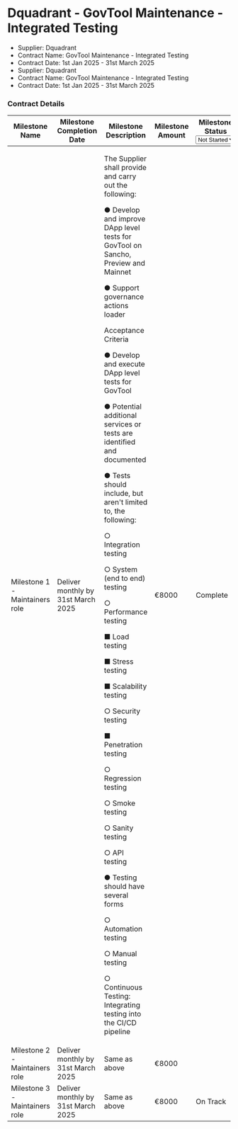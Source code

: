 # Dquadrant - GovTool Maintenance - Integrated Testing

* Supplier: Dquadrant
* Contract Name: GovTool Maintenance - Integrated Testing
* Contract Date: 1st Jan 2025 - 31st March 2025
* Supplier: Dquadrant
* Contract Name: GovTool Maintenance - Integrated Testing
* Contract Date: 1st Jan 2025 - 31st March 2025

### Contract Details

<table data-full-width="true"><thead><tr><th width="153.11114501953125">Milestone Name</th><th width="161">Milestone Completion Date</th><th width="394.4444580078125">Milestone Description</th><th>Milestone Amount</th><th width="162.5555419921875">Milestone Status<select><option value="tuQZQU0qZdoU" label="Not Started" color="blue"></option><option value="egD9AGmh1U3S" label="On Track" color="blue"></option><option value="Re3cd2eP2WaH" label="Complete" color="blue"></option><option value="bEAnsa2nIuMk" label="Delayed" color="blue"></option></select></th><th>Milestone Acceptance Form</th></tr></thead><tbody><tr><td>Milestone 1 - Maintainers role</td><td>Deliver monthly by 31st March 2025</td><td><p>The Supplier shall provide and carry out the following: </p><p>● Develop and improve DApp level tests for GovTool on Sancho, Preview and Mainnet </p><p>● Support governance actions loader </p><p></p><p>Acceptance Criteria </p><p>● Develop and execute DApp level tests for GovTool </p><p>● Potential additional services or tests are identified and documented </p><p>● Tests should include, but aren't limited to, the following: </p><p>  ○ Integration testing</p><p>  ○ System (end to end) testing</p><p>  ○ Performance testing </p><p>     ■ Load testing </p><p>     ■ Stress testing </p><p>     ■ Scalability testing</p><p> ○ Security testing </p><p>     ■ Penetration testing </p><p> ○ Regression testing</p><p> ○ Smoke testing </p><p> ○ Sanity testing</p><p> ○ API testing </p><p>● Testing should have several forms </p><p> ○ Automation testing</p><p> ○ Manual testing</p><p> ○ Continuous Testing: Integrating testing into the CI/CD pipeline</p></td><td>€8000</td><td><span data-option="Re3cd2eP2WaH">Complete</span></td><td><a href="https://drive.google.com/file/d/1xfpauFa_eZKYH4i_c0AfZKciBmINQseg/view?usp=drive_link">https://drive.google.com/file/d/1xfpauFa_eZKYH4i_c0AfZKciBmINQseg/view?usp=drive_link</a></td></tr><tr><td>Milestone 2 - Maintainers role</td><td>Deliver monthly by 31st March 2025</td><td>Same as above</td><td>€8000</td><td></td><td><a href="https://drive.google.com/file/d/14YXkCkGwKc-Wsa_jB3OhMx6Et7vRXAIy/view?usp=drive_link">https://drive.google.com/file/d/14YXkCkGwKc-Wsa_jB3OhMx6Et7vRXAIy/view?usp=drive_link</a></td></tr><tr><td>Milestone 3 - Maintainers role</td><td>Deliver monthly by 31st March 2025</td><td>Same as above</td><td>€8000</td><td><span data-option="egD9AGmh1U3S">On Track</span></td><td></td></tr></tbody></table>
